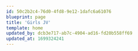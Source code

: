 ```yaml
---
id: 50c2b2c4-76d0-4fd8-9e12-1dafc6a61076
blueprint: page
title: 'Girls JV'
template: home
updated_by: dcb3e717-ab7c-4904-ad16-fd20b558ff69
updated_at: 1699324241
---
```


